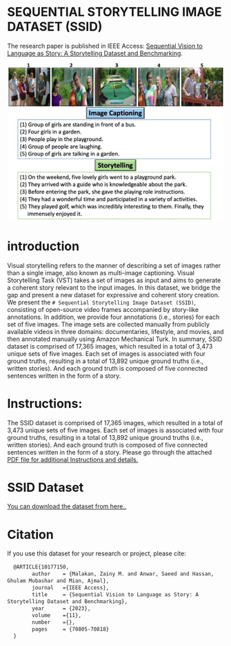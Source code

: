 # SEQUENTIAL STORYTELLING IMAGE DATASET (SSID)
The research paper is published in IEEE Access: [Sequential Vision to Language as Story: A Storytelling Dataset and Benchmarking](https://ieeexplore.ieee.org/document/10177150/).


![example story screen capture](assets/Image_Image.jpeg) 
# introduction
Visual storytelling refers to the manner of describing a set of images rather than a single image, also known as multi-image captioning. Visual Storytelling Task (VST) takes a set of images as input and aims to generate a coherent story relevant to the input images. In this dataset, we bridge the gap and present a new dataset for expressive and coherent story creation. We present the `# Sequential Storytelling Image Dataset (SSID)`, consisting of open-source video frames accompanied by story-like annotations. In addition, we provide four annotations (i.e., stories) for each set of five images. The image sets are collected manually from publicly available videos in three domains: documentaries, lifestyle, and movies, and then annotated manually using Amazon Mechanical Turk. In summary, SSID dataset is comprised of 17,365 images, which resulted in a total of 3,473 unique sets of five images. Each set of images is associated with four ground truths, resulting in a total of 13,892 unique ground truths (i.e., written stories). And each ground truth is composed of five connected sentences written in the form of a story.

# Instructions: 
The SSID dataset is comprised of 17,365 images, which resulted in a total of 3,473 unique sets of five images. Each set of images is associated with four ground truths, resulting in a total of 13,892 unique ground truths (i.e., written stories). And each ground truth is composed of five connected sentences written in the form of a story. Please go through the attached [PDF file for additional Instructions and details.](assets/SSID_Instructions.pdf)


# SSID Dataset
[You can download the dataset from here..](https://drive.google.com/drive/folders/1XDK6wVReQziJrJXakgi3_IgvKm8BnYCR?usp=drive_link)


# Citation
If you use this dataset for your research or project, please cite:

      @ARTICLE{10177150,
            author    = {Malakan, Zainy M. and Anwar, Saeed and Hassan, Ghulam Mubashar and Mian, Ajmal},
            journal   ={IEEE Access}, 
            title     = {Sequential Vision to Language as Story: A Storytelling Dataset and Benchmarking},
            year      = {2023},
            volume    ={11},
            number    ={},
            pages     = {70805-70818}
      }

